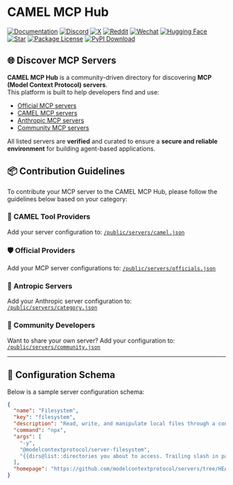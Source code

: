 # CAMEL MCP Hub
<div align="left">

[![Documentation][docs-image]][docs-url]
[![Discord][discord-image]][discord-url]
[![X][x-image]][x-url]
[![Reddit][reddit-image]][reddit-url]
[![Wechat][wechat-image]][wechat-url]
[![Hugging Face][huggingface-image]][huggingface-url]
[![Star][star-image]][star-url]
[![Package License][package-license-image]][package-license-url]
[![PyPI Download][package-download-image]][package-download-url]

</div>


## 🌐 Discover MCP Servers

**CAMEL MCP Hub** is a community-driven directory for discovering **MCP (Model Context Protocol) servers**.  
This platform is built to help developers find and use:

- [Official MCP servers](https://mcp.camel-ai.org/?filter=official)  
- [CAMEL MCP servers](https://mcp.camel-ai.org/?filter=camel)  
- [Anthropic MCP servers](https://mcp.camel-ai.org/?filter=anthropic)  
- [Community MCP servers](https://mcp.camel-ai.org/?filter=community)

All listed servers are **verified** and curated to ensure a **secure and reliable environment** for building agent-based applications.



## 📦 Contribution Guidelines

To contribute your MCP server to the CAMEL MCP Hub, please follow the guidelines below based on your category:

### 🐫 CAMEL Tool Providers
Add your server configuration to:
[`/public/servers/camel.json`](./public/servers/camel.json)

### 🛡 ️Official Providers
Add your MCP server configurations to:
[`/public/servers/officials.json`](./public/servers/officials.json)

### 📁 Antropic Servers
Add your Anthropic server configuration to:  
[`/public/servers/category.json`](./public/servers/anthropic.json)

### 👥 Community Developers
Want to share your own server? Add your configuration to:
[`/public/servers/community.json`](./public/servers/community.json)

---

## 🧾 Configuration Schema

Below is a sample server configuration schema:

```json
{
  "name": "Filesystem",
  "key": "filesystem",
  "description": "Read, write, and manipulate local files through a controlled API.",
  "command": "npx",
  "args": [
    "-y",
    "@modelcontextprotocol/server-filesystem",
    "{{dirs@list::directories you about to access. Trailing slash in path required.}}"
  ],
  "homepage": "https://github.com/modelcontextprotocol/servers/tree/HEAD/src/filesystem"
}
```

<br>

[docs-image]: https://img.shields.io/badge/Documentation-EB3ECC
[docs-url]: https://camel-ai.github.io/camel/index.html
[star-image]: https://img.shields.io/github/stars/camel-ai/camel?label=stars&logo=github&color=brightgreen
[star-url]: https://github.com/camel-ai/camel/stargazers
[package-license-image]: https://img.shields.io/badge/License-Apache_2.0-blue.svg
[package-license-url]: https://github.com/camel-ai/camel/blob/master/licenses/LICENSE
[package-download-image]: https://img.shields.io/pypi/dm/camel-ai

[colab-url]: https://colab.research.google.com/drive/1AzP33O8rnMW__7ocWJhVBXjKziJXPtim?usp=sharing
[colab-image]: https://colab.research.google.com/assets/colab-badge.svg
[huggingface-url]: https://huggingface.co/camel-ai
[huggingface-image]: https://img.shields.io/badge/%F0%9F%A4%97%20Hugging%20Face-CAMEL--AI-ffc107?color=ffc107&logoColor=white
[discord-url]: https://discord.camel-ai.org/
[discord-image]: https://img.shields.io/discord/1082486657678311454?logo=discord&labelColor=%20%235462eb&logoColor=%20%23f5f5f5&color=%20%235462eb
[wechat-url]: https://ghli.org/camel/wechat.png
[wechat-image]: https://img.shields.io/badge/WeChat-CamelAIOrg-brightgreen?logo=wechat&logoColor=white
[x-url]: https://x.com/CamelAIOrg
[x-image]: https://img.shields.io/twitter/follow/CamelAIOrg?style=social
[twitter-image]: https://img.shields.io/twitter/follow/CamelAIOrg?style=social&color=brightgreen&logo=twitter
[reddit-url]: https://www.reddit.com/r/CamelAI/
[reddit-image]: https://img.shields.io/reddit/subreddit-subscribers/CamelAI?style=plastic&logo=reddit&label=r%2FCAMEL&labelColor=white
[ambassador-url]: https://www.camel-ai.org/community
[package-download-url]: https://pypi.org/project/camel-ai